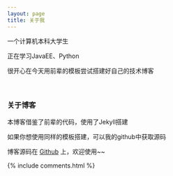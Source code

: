 ```yaml
---
layout: page
title: 关于我 
---
```


一个计算机本科大学生
<p>
正在学习JavaEE、Python
<p>
很开心在今天用前辈的模板尝试搭建好自己的技术博客
<br>
<br>
<br>

<h3> 关于博客 </h3>  
<p>
本博客借鉴了前辈的代码，使用了Jekyll搭建
<p>
<p>
如果你想使用同样的模板搭建，可以我的github中获取源码
<p>

博客源码在 <a target="_blank" href='https://github.com/Huiku/huiku.github.io'>Github</a> 上，欢迎使用~~

<p> 

<p> 

<p> 


{% include comments.html %}

